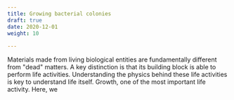 ```yaml
---
title: Growing bacterial colonies
draft: true
date: 2020-12-01
weight: 10
    
---
```



Materials made from living biological entities are fundamentally different from "dead" matters. A key distinction is that its building block is able to perform life activities. Understanding the physics behind these life activities is key to understand life itself. Growth, one of the most important life activity. Here, we 



<br />

<!--more-->


